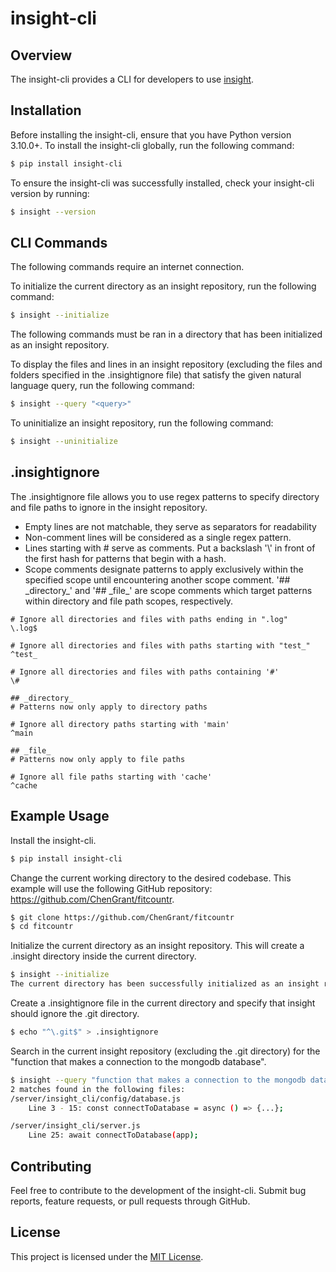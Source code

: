 # insight-cli

## Overview

The insight-cli provides a CLI for developers to use [insight](https://github.com/ChenGrant/insight).

## Installation

Before installing the insight-cli, ensure that you have Python version 3.10.0+.
To install the insight-cli globally, run the following command:

```bash
$ pip install insight-cli
```

To ensure the insight-cli was successfully installed, check your insight-cli version by running:

```bash
$ insight --version
```

## CLI Commands

The following commands require an internet connection.

To initialize the current directory as an insight repository, run the following command:

```bash
$ insight --initialize
```

The following commands must be ran in a directory that has been initialized as an insight repository.

To display the files and lines in an insight repository (excluding the files and folders specified in the .insightignore file) that satisfy the given natural language query, run the following command:

```bash
$ insight --query "<query>"
```

To uninitialize an insight repository, run the following command:

```bash
$ insight --uninitialize
```

## .insightignore

The .insightignore file allows you to use regex patterns to specify directory and file paths to ignore in the insight repository.

<ul>
    <li>Empty lines are not matchable, they serve as separators for readability</li>
    <li>Non-comment lines will be considered as a single regex pattern.</li>
    <li>Lines starting with # serve as comments. Put a backslash '\' in front of the first hash for patterns that begin with a hash.</li>
    <li>Scope comments designate patterns to apply exclusively within the specified scope until encountering another scope comment. '## _directory_' and '## _file_' are scope comments which target patterns within directory and file path scopes, respectively.</li>
</ul>

```.insightignore
# Ignore all directories and files with paths ending in ".log"
\.log$

# Ignore all directories and files with paths starting with "test_"
^test_

# Ignore all directories and files with paths containing '#'
\#

## _directory_
# Patterns now only apply to directory paths

# Ignore all directory paths starting with 'main'
^main

## _file_
# Patterns now only apply to file paths

# Ignore all file paths starting with 'cache'
^cache
```

## Example Usage

Install the insight-cli.

```bash
$ pip install insight-cli
```

Change the current working directory to the desired codebase. This example will use the following GitHub repository: https://github.com/ChenGrant/fitcountr.

```bash
$ git clone https://github.com/ChenGrant/fitcountr
$ cd fitcountr
```

Initialize the current directory as an insight repository. This will create a .insight directory inside the current directory.

```bash
$ insight --initialize
The current directory has been successfully initialized as an insight repository.
```

Create a .insightignore file in the current directory and specify that insight should ignore the .git directory.

```bash
$ echo "^\.git$" > .insightignore
```

Search in the current insight repository (excluding the .git directory) for the "function that makes a connection to the mongodb database".

```bash
$ insight --query "function that makes a connection to the mongodb database"
2 matches found in the following files:
/server/insight_cli/config/database.js
    Line 3 - 15: const connectToDatabase = async () => {...};

/server/insight_cli/server.js
    Line 25: await connectToDatabase(app);
```

## Contributing

Feel free to contribute to the development of the insight-cli. Submit bug reports, feature requests, or pull requests through GitHub.

## License

This project is licensed under the [MIT License](./LICENSE).
